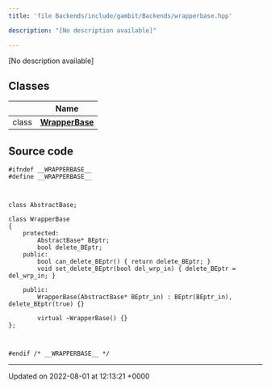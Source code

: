 ```yaml
---
title: 'file Backends/include/gambit/Backends/wrapperbase.hpp'

description: "[No description available]"

---
```







[No description available]

## Classes

|                | Name           |
| -------------- | -------------- |
| class | **[WrapperBase](/documentation/code/classes/classwrapperbase/)**  |




## Source code

```
#ifndef __WRAPPERBASE__
#define __WRAPPERBASE__



class AbstractBase;

class WrapperBase
{
    protected:
        AbstractBase* BEptr;
        bool delete_BEptr;
    public:
        bool can_delete_BEptr() { return delete_BEptr; }
        void set_delete_BEptr(bool del_wrp_in) { delete_BEptr = del_wrp_in; }

    public:
        WrapperBase(AbstractBase* BEptr_in) : BEptr(BEptr_in), delete_BEptr(true) {}

        virtual ~WrapperBase() {}
};



#endif /* __WRAPPERBASE__ */
```


-------------------------------

Updated on 2022-08-01 at 12:13:21 +0000
